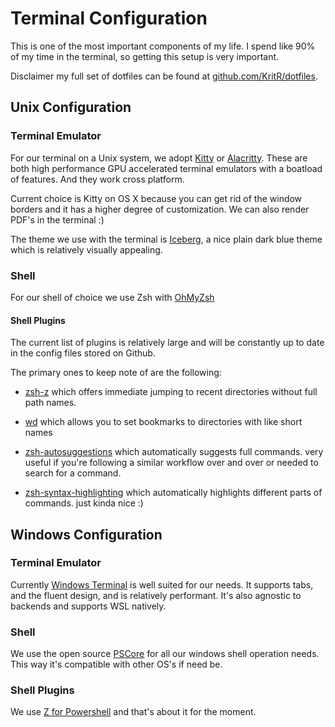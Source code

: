 # Terminal Configuration

This is one of the most important components of my life. I spend like 90% of my time in the terminal, so getting this setup is very important.

Disclaimer my full set of dotfiles can be found at [github.com/KritR/dotfiles](https://github.com/KritR/dotfiles).

## Unix Configuration

### Terminal Emulator

For our terminal on a Unix system, we adopt [Kitty](https://github.com/kovidgoyal/kitty) or [Alacritty](https://github.com/alacritty/alacritty).
These are both high performance GPU accelerated terminal emulators with a boatload of features. And they work cross platform.

Current choice is Kitty on OS X because you can get rid of the window borders and it has a higher degree of customization. We can also render PDF's in the terminal :)

The theme we use with the terminal is [Iceberg](https://cocopon.github.io/iceberg.vim/), a nice plain dark blue theme which is relatively visually appealing.

### Shell

For our shell of choice we use Zsh with [OhMyZsh](https://github.com/ohmyzsh/ohmyzsh)

#### Shell Plugins

The current list of plugins is relatively large and will be constantly up to date in the config files stored on Github.

The primary ones to keep note of are the following:

- [zsh-z](https://github.com/agkozak/zsh-z)
  which offers immediate jumping to recent directories without full path names.

- [wd](https://github.com/mfaerevaag/wd)
  which allows you to set bookmarks to directories with like short names

- [zsh-autosuggestions](https://github.com/zsh-users/zsh-autosuggestions)
  which automatically suggests full commands. very useful if you're following a similar workflow over and over or needed to search for a command.

- [zsh-syntax-highlighting](https://github.com/zsh-users/zsh-syntax-highlighting)
  which automatically highlights different parts of commands. just kinda nice :)

## Windows Configuration

### Terminal Emulator

Currently [Windows Terminal](https://github.com/microsoft/terminal) is well suited for our needs. It supports tabs, and the fluent design, and is relatively performant. It's also agnostic to backends and supports WSL natively.

### Shell

We use the open source [PSCore](https://github.com/PowerShell/Powershell) for all our windows shell operation needs. This way it's compatible with other OS's if need be.

### Shell Plugins

We use [Z for Powershell](https://github.com/vincpa/z) and that's about it for the moment.
